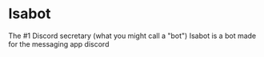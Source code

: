 # Isabot
The #1 Discord secretary (what you might call a "bot")
Isabot is a bot made for the messaging app discord
